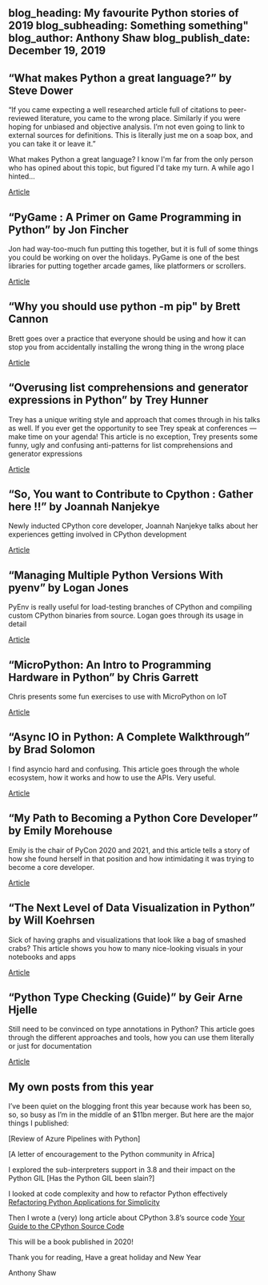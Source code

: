 blog_heading: My favourite Python stories of 2019
blog_subheading: Something something"
blog_author: Anthony Shaw
blog_publish_date: December 19, 2019
---

## “What makes Python a great language?” by Steve Dower

“If you came expecting a well researched article full of citations to peer-reviewed literature, you came to the wrong place. Similarly if you were hoping for unbiased and objective analysis. I’m not even going to link to external sources for definitions. This is literally just me on a soap box, and you can take it or leave it.”

What makes Python a great language?
I know I'm far from the only person who has opined about this topic, but figured I'd take my turn. A while ago I hinted…

[Article](https://stevedower.id.au/blog/python-a-great-language/)

## “PyGame : A Primer on Game Programming in Python” by Jon Fincher

Jon had way-too-much fun putting this together, but it is full of some things you could be working on over the holidays. PyGame is one of the best libraries for putting together arcade games, like platformers or scrollers.

[Article](https://realpython.com/pygame-a-primer/)

## “Why you should use python -m pip" by Brett Cannon
Brett goes over a practice that everyone should be using and how it can stop you from accidentally installing the wrong thing in the wrong place

[Article](https://snarky.ca/why-you-should-use-python-m-pip/)

## “Overusing list comprehensions and generator expressions in Python” by Trey Hunner

Trey has a unique writing style and approach that comes through in his talks as well. If you ever get the opportunity to see Trey speak at conferences — make time on your agenda!
This article is no exception, Trey presents some funny, ugly and confusing anti-patterns for list comprehensions and generator expressions

[Article](https://treyhunner.com/2019/03/abusing-and-overusing-list-comprehensions-in-python/)

## “So, You want to Contribute to Cpython : Gather here !!” by Joannah Nanjekye

Newly inducted CPython core developer, Joannah Nanjekye talks about her experiences getting involved in CPython development

[Article](https://medium.com/@Captain_Joannah/so-you-want-to-contribute-to-cpython-gather-here-5a2694148ca4)

## “Managing Multiple Python Versions With pyenv” by Logan Jones

PyEnv is really useful for load-testing branches of CPython and compiling custom CPython binaries from source. Logan goes through its usage in detail

[Article](https://realpython.com/intro-to-pyenv/)

## “MicroPython: An Intro to Programming Hardware in Python” by Chris Garrett
Chris presents some fun exercises to use with MicroPython on IoT

[Article](https://realpython.com/micropython/)

## “Async IO in Python: A Complete Walkthrough” by Brad Solomon

I find asyncio hard and confusing. This article goes through the whole ecosystem, how it works and how to use the APIs. Very useful.

[Article](https://realpython.com/async-io-python/)

## “My Path to Becoming a Python Core Developer” by Emily Morehouse

Emily is the chair of PyCon 2020 and 2021, and this article tells a story of how she found herself in that position and how intimidating it was trying to become a core developer.

[Article](https://emilyemorehouse.com/blog/015-my-path-to-becoming-a-python-core-developer/)

## “The Next Level of Data Visualization in Python” by Will Koehrsen

Sick of having graphs and visualizations that look like a bag of smashed crabs? This article shows you how to many nice-looking visuals in your notebooks and apps

[Article](https://towardsdatascience.com/the-next-level-of-data-visualization-in-python-dd6e99039d5e)

## “Python Type Checking (Guide)” by Geir Arne Hjelle

Still need to be convinced on type annotations in Python? This article goes through the different approaches and tools, how you can use them literally or just for documentation

[Article](https://realpython.com/python-type-checking/)

## My own posts from this year

I’ve been quiet on the blogging front this year because work has been so, so, so busy as I’m in the middle of an $11bn merger. But here are the major things I published:

[Review of Azure Pipelines with Python]

[A letter of encouragement to the Python community in Africa]

I explored the sub-interpreters support in 3.8 and their impact on the Python GIL
[Has the Python GIL been slain?]

I looked at code complexity and how to refactor Python effectively
[Refactoring Python Applications for Simplicity](https://realpython.com/python-refactoring/)

Then I wrote a (very) long article about CPython 3.8’s source code
[Your Guide to the CPython Source Code](https://realpython.com/cpython-source-code-guide/)

This will be a book published in 2020!

Thank you for reading,
Have a great holiday and New Year

Anthony Shaw